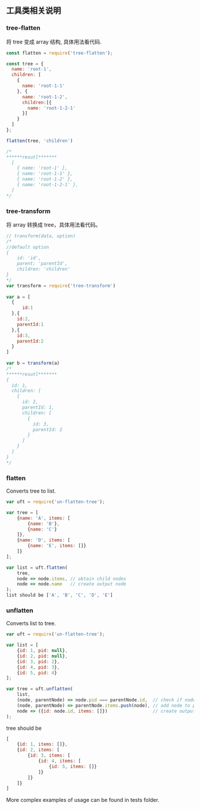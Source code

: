 ## 工具类相关说明


### tree-flatten

将 tree 变成 array 结构, 具体用法看代码.

``` javascript
const flatten = require('tree-flatten');

const tree = {
  name: 'root-1',
  children: [
    {
      name: 'root-1-1'
    }, {
      name: 'root-1-2',
      children:[{
        name: 'root-1-2-1'
      }]
    }
  ]
};

flatten(tree, 'children')

/*
******resutl*******
  [
    { name: 'root-1' },
    { name: 'root-1-1' },
    { name: 'root-1-2' },
    { name: 'root-1-2-1' },
  ]
*/
```


### tree-transform

将 array 转换成 tree，具体用法看代码。

```javascript
// transform(data, option)
/*
//default option 
{
    id: 'id',
    parent: 'parentId',
    children: 'children'
}
*/
var transform = require('tree-transform')
 
var a = [
  {
      id:1
  },{
    id:2,
    parentId:1
  },{
    id:3,
    parentId:2
  }
]
 
var b = transform(a)
/* 
******resutl*******
{
  id: 1, 
  children: [
    {
      id: 2,
      parentId: 1, 
      children: [
        {
          id: 3,
          parentId: 2
        }
      ]
    }
  ]
}  
*/
```




### flatten

Converts tree to list.

```javascript
var uft = require('un-flatten-tree');

var tree = [
    {name: 'A', items: [
        {name: 'B'},
        {name: 'C'}
    ]},
    {name: 'D', items: [
        {name: 'E', items: []}
    ]}
];
```
```javascript
var list = uft.flatten(
    tree,
    node => node.items, // obtain child nodes
    node => node.name   // create output node
);
list should be ['A', 'B', 'C', 'D', 'E']
```
### unflatten

Converts list to tree.
```javascript
var uft = require('un-flatten-tree');

var list = [
    {id: 1, pid: null},
    {id: 2, pid: null},
    {id: 3, pid: 2},
    {id: 4, pid: 3},
    {id: 5, pid: 4}
];
```
```javascript
var tree = uft.unflatten(
    list,
    (node, parentNode) => node.pid === parentNode.id,  // check if node is a child of parentNode
    (node, parentNode) => parentNode.items.push(node), // add node to parentNode
    node => ({id: node.id, items: []})                 // create output node
);
```
tree should be
```javascript
[
    {id: 1, items: []}, 
    {id: 2, items: [
        {id: 3, items: [
            {id: 4, items: [
                {id: 5, items: []}
            ]}
        ]}
    ]}
]
```
More complex examples of usage can be found in tests folder.